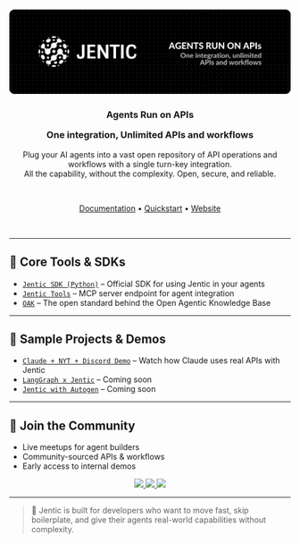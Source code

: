 <h3 align="center">
  <picture>
    <img alt="Jentic logo" src="https://raw.githubusercontent.com/jentic/.github/refs/heads/main/assets/jenticBanner.png">
  </picture>
</h3>



<h3 align="center">
  <p><strong>Agents Run on APIs</strong></p>
  <p>One integration, Unlimited APIs and workflows</p>
</h3>

<p align="center">
  Plug your AI agents into a vast open repository of API operations and workflows with a single turn-key integration.<br>
  All the capability, without the complexity. Open, secure, and reliable.
</p>

<br>

<p align="center">
  <a href="https://docs.jentic.com" target="_blank">Documentation</a> •
  <a href="https://docs.jentic.com/quickstart" target="_blank">Quickstart</a> •
  <a href="https://jentic.com" target="_blank">Website</a>
</p>

<br>

---

## 🔧 Core Tools & SDKs

- [`Jentic SDK (Python)`](https://github.com/jentic/jentic-tools) – Official SDK for using Jentic in your agents
- [`Jentic Tools`](https://github.com/jentic/jentic-tools) – MCP server endpoint for agent integration
- [`OAK`](https://github.com/jentic/oak) – The open standard behind the Open Agentic Knowledge Base

---

## 🧪 Sample Projects & Demos

- [`Claude + NYT + Discord Demo`](https://jentic.com/watch-demo) – Watch how Claude uses real APIs with Jentic
- [`LangGraph x Jentic`](https://docs.jentic.com) – Coming soon
- [`Jentic with Autogen`](https://docs.jentic.com) – Coming soon

---

## 🤝 Join the Community

- Live meetups for agent builders
- Community-sourced APIs & workflows
- Early access to internal demos

<div align="center">
  <p align="center">
    <a href="https://x.com/JenticAI">
      <img src="https://img.shields.io/badge/Follow%20on%20X-000000?style=for-the-badge&logo=x&logoColor=white" />
    </a>
    <a href="https://www.linkedin.com/company/jentic">
      <img src="https://img.shields.io/badge/Follow%20on%20LinkedIn-0077B5?style=for-the-badge&logo=linkedin&logoColor=white" />
    </a>
    <a href="https://discord.gg/TdbWXZsUSm">
      <img src="https://img.shields.io/badge/Join%20our%20Discord-5865F2?style=for-the-badge&logo=discord&logoColor=white" />
    </a>
  </p>
</div>

---

> 🧩 Jentic is built for developers who want to move fast, skip boilerplate, and give their agents real-world capabilities without complexity.
